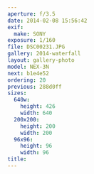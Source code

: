 ```yaml
---
aperture: f/3.5
date: 2014-02-08 15:56:42
exif:
  make: SONY
exposure: 1/160
file: DSC00231.JPG
gallery: 2014-waterfall
layout: gallery-photo
model: NEX-3N
next: b1e4e52
ordering: 20
previous: 288d0ff
sizes:
  640w:
    height: 426
    width: 640
  200x200:
    height: 200
    width: 200
  96x96:
    height: 96
    width: 96
title: 
---
```

